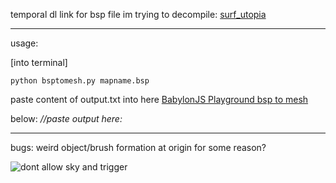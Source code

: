 
temporal dl link for bsp file im trying to decompile:
[surf_utopia](https://drive.google.com/file/d/1vSZ1zNV0Gr7xx1JgJTCxFnr-icaHIeSv/view?usp=drive_link)

-----
usage:

[into terminal]


```
python bsptomesh.py mapname.bsp
```

paste content of output.txt into here [BabylonJS Playground bsp to mesh](https://playground.babylonjs.com/#XFYDUY)

below: *//paste output here:*


----

bugs:
weird object/brush formation at origin for some reason?

![dont allow sky and trigger](https://github.com/DukeVen/bsp2meshpy/assets/64648810/cb87363a-55b8-45fc-805c-938fcec65d71)
